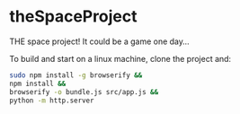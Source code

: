 # theSpaceProject
THE space project! It could be a game one day…

To build and start on a linux machine, clone the project and:

``` sh
sudo npm install -g browserify &&
npm install &&
browserify -o bundle.js src/app.js &&
python -m http.server
```

